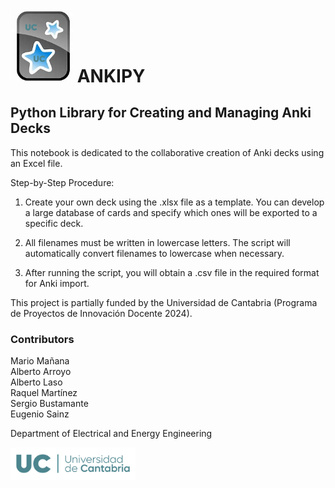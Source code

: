 # <img src="./images/ankipy.png" alt="Ankipy" width="100">  **ANKIPY**
## Python Library for Creating and Managing Anki Decks


This notebook is dedicated to the collaborative creation of Anki decks using an Excel file.

Step-by-Step Procedure:

1. Create your own deck using the .xlsx file as a template. You can develop a large database of cards and specify which ones will be exported to a specific deck.

2. All filenames must be written in lowercase letters. The script will automatically convert filenames to lowercase when necessary.

3. After running the script, you will obtain a .csv file in the required format for Anki import.

This project is partially funded by the Universidad de Cantabria (Programa de Proyectos de Innovación Docente 2024).


### Contributors
Mario Mañana    
Alberto Arroyo    
Alberto Laso    
Raquel Martínez    
Sergio Bustamante    
Eugenio Sainz     

Department of Electrical and Energy Engineering    

<img src="./images/UC_logo.png" alt="UC Logo" width="200">